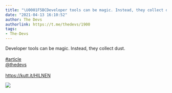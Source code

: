 ```yaml
---
title: "\U0001F5BCDeveloper tools can be magic. Instead, they collect dust. #article@thedevshttps://kutt.it/HILNEN"
date: "2021-04-13 16:10:52"
author: The Devs
authorlink: https://t.me/thedevs/1900
tags:
- The-Devs
---
```

<p>Developer tools can be magic. Instead, they collect dust. <br><br><a href="https://t.me/thedevs/1900?q=%23article">#article</a><br><a href="https://t.me/thedevs" target="_blank">@thedevs</a><br><br><a href="https://kutt.it/HILNEN" target="_blank" rel="noopener">https://kutt.it/HILNEN</a></p><img src="https://cdn4.telesco.pe/file/ay5uQxrnlsFzQa9Mig5SsiMsncZvJU204LleCde65qB7zHLCTn8_FruU_x4UZz-puHfHwyghcMUzBScsZhuYV4_NQvvrNhEnG1scdIRz-X2r0HLY8Kj2yReQw3SiEIVLph830STOYvFJoOScqI8kIAn7xG8JYNoCuC_HiryTPiE-WLaKOgLRtcHiHnmgTouWKoGt4aXh8Rlvb_BR_0cKz1BljpqCtRWh74FD2LxwV36AJNHyDFZwJttcd-1zE49YxqN3xxlONmAhdkNH82zG53PIBg8GEnFbwbpzwFp5tfFacWKvEThd0bRVg0PSdJ4vF7_UnxcfQZLak6t6HcdhKQ.jpg" referrerpolicy="no-referrer">